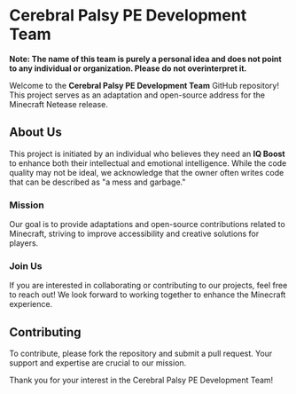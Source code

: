 # Cerebral Palsy PE Development Team

**Note: The name of this team is purely a personal idea and does not point to any individual or organization. Please do not overinterpret it.**

Welcome to the **Cerebral Palsy PE Development Team** GitHub repository! This project serves as an adaptation and open-source address for the Minecraft Netease release.

## About Us

This project is initiated by an individual who believes they need an **IQ Boost** to enhance both their intellectual and emotional intelligence. While the code quality may not be ideal, we acknowledge that the owner often writes code that can be described as "a mess and garbage."

### Mission

Our goal is to provide adaptations and open-source contributions related to Minecraft, striving to improve accessibility and creative solutions for players.

### Join Us

If you are interested in collaborating or contributing to our projects, feel free to reach out! We look forward to working together to enhance the Minecraft experience.

## Contributing

To contribute, please fork the repository and submit a pull request. Your support and expertise are crucial to our mission.

Thank you for your interest in the Cerebral Palsy PE Development Team!
